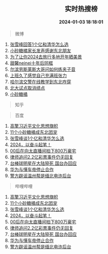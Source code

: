 <div align="center"><h2>实时热搜榜</h2><h4>2024-01-03 18:18:01</h4></div>

> 微博  

1. [张雪峰回答1个亿和清华怎么选](https://s.weibo.com/weibo?q=%23%E5%BC%A0%E9%9B%AA%E5%B3%B0%E5%9B%9E%E7%AD%941%E4%B8%AA%E4%BA%BF%E5%92%8C%E6%B8%85%E5%8D%8E%E6%80%8E%E4%B9%88%E9%80%89%23&t=31&band_rank=1&Refer=top)<br />
2. [小砂糖橘家长发声感谢东北朋友](https://s.weibo.com/weibo?q=%23%E5%B0%8F%E7%A0%82%E7%B3%96%E6%A9%98%E5%AE%B6%E9%95%BF%E5%8F%91%E5%A3%B0%E6%84%9F%E8%B0%A2%E4%B8%9C%E5%8C%97%E6%9C%8B%E5%8F%8B%23&t=31&band_rank=2&Refer=top)<br />
3. [为了让你2024去旅行多地开年晒美景](https://s.weibo.com/weibo?q=%23%E4%B8%BA%E4%BA%86%E8%AE%A9%E4%BD%A02024%E5%8E%BB%E6%97%85%E8%A1%8C%E5%A4%9A%E5%9C%B0%E5%BC%80%E5%B9%B4%E6%99%92%E7%BE%8E%E6%99%AF%23&t=31&band_rank=3&Refer=top)<br />
4. [甜馨neinei十年后同框](https://s.weibo.com/weibo?q=%23%E7%94%9C%E9%A6%A8neinei%E5%8D%81%E5%B9%B4%E5%90%8E%E5%90%8C%E6%A1%86%23&t=31&band_rank=4&Refer=top)<br />
5. [尔滨劳斯莱斯大哥问如何练夹子音](https://s.weibo.com/weibo?q=%23%E5%B0%94%E6%BB%A8%E5%8A%B3%E6%96%AF%E8%8E%B1%E6%96%AF%E5%A4%A7%E5%93%A5%E9%97%AE%E5%A6%82%E4%BD%95%E7%BB%83%E5%A4%B9%E5%AD%90%E9%9F%B3%23&t=31&band_rank=5&Refer=top)<br />
6. [上班久了感觉自己充满班张力](https://s.weibo.com/weibo?q=%E4%B8%8A%E7%8F%AD%E4%B9%85%E4%BA%86%E6%84%9F%E8%A7%89%E8%87%AA%E5%B7%B1%E5%85%85%E6%BB%A1%E7%8F%AD%E5%BC%A0%E5%8A%9B&t=31&band_rank=6&Refer=top)<br />
7. [哈尔滨交警在线教学到东北咋穿](https://s.weibo.com/weibo?q=%23%E5%93%88%E5%B0%94%E6%BB%A8%E4%BA%A4%E8%AD%A6%E5%9C%A8%E7%BA%BF%E6%95%99%E5%AD%A6%E5%88%B0%E4%B8%9C%E5%8C%97%E5%92%8B%E7%A9%BF%23&t=31&band_rank=7&Refer=top)<br />
8. [北大试点取消绩点](https://s.weibo.com/weibo?q=%23%E5%8C%97%E5%A4%A7%E8%AF%95%E7%82%B9%E5%8F%96%E6%B6%88%E7%BB%A9%E7%82%B9%23&t=31&band_rank=8&Refer=top)<br />
9. [小砂糖橘](https://s.weibo.com/weibo?q=%E5%B0%8F%E7%A0%82%E7%B3%96%E6%A9%98&t=31&band_rank=9&Refer=top)<br />

> 知乎  


> 百度  

1. [高擎习近平文化思想旗帜](https://www.baidu.com/s?wd=%E9%AB%98%E6%93%8E%E4%B9%A0%E8%BF%91%E5%B9%B3%E6%96%87%E5%8C%96%E6%80%9D%E6%83%B3%E6%97%97%E5%B8%9C&sa=fyb_news&rsv_dl=fyb_news)<br />
2. [11个小砂糖橘成东北团宠](https://www.baidu.com/s?wd=11%E4%B8%AA%E5%B0%8F%E7%A0%82%E7%B3%96%E6%A9%98%E6%88%90%E4%B8%9C%E5%8C%97%E5%9B%A2%E5%AE%A0&sa=fyb_news&rsv_dl=fyb_news)<br />
3. [张雪峰谈1个亿和清华怎么选](https://www.baidu.com/s?wd=%E5%BC%A0%E9%9B%AA%E5%B3%B0%E8%B0%881%E4%B8%AA%E4%BA%BF%E5%92%8C%E6%B8%85%E5%8D%8E%E6%80%8E%E4%B9%88%E9%80%89&sa=fyb_news&rsv_dl=fyb_news)<br />
4. [2024，以奋斗起笔！](https://www.baidu.com/s?wd=2024%EF%BC%8C%E4%BB%A5%E5%A5%8B%E6%96%97%E8%B5%B7%E7%AC%94%EF%BC%81&sa=fyb_news&rsv_dl=fyb_news)<br />
5. [00后在向太直播间拍下800万豪宅](https://www.baidu.com/s?wd=00%E5%90%8E%E5%9C%A8%E5%90%91%E5%A4%AA%E7%9B%B4%E6%92%AD%E9%97%B4%E6%8B%8D%E4%B8%8B800%E4%B8%87%E8%B1%AA%E5%AE%85&sa=fyb_news&rsv_dl=fyb_news)<br />
6. [律师追问2.2亿彩票事件仍无回复](https://www.baidu.com/s?wd=%E5%BE%8B%E5%B8%88%E8%BF%BD%E9%97%AE2.2%E4%BA%BF%E5%BD%A9%E7%A5%A8%E4%BA%8B%E4%BB%B6%E4%BB%8D%E6%97%A0%E5%9B%9E%E5%A4%8D&sa=fyb_news&rsv_dl=fyb_news)<br />
7. [台棒球明星在大陆猝死 国台办回应](https://www.baidu.com/s?wd=%E5%8F%B0%E6%A3%92%E7%90%83%E6%98%8E%E6%98%9F%E5%9C%A8%E5%A4%A7%E9%99%86%E7%8C%9D%E6%AD%BB+%E5%9B%BD%E5%8F%B0%E5%8A%9E%E5%9B%9E%E5%BA%94&sa=fyb_news&rsv_dl=fyb_news)<br />
8. [华为与懂车帝停止合作](https://www.baidu.com/s?wd=%E5%8D%8E%E4%B8%BA%E4%B8%8E%E6%87%82%E8%BD%A6%E5%B8%9D%E5%81%9C%E6%AD%A2%E5%90%88%E4%BD%9C&sa=fyb_news&rsv_dl=fyb_news)<br />
9. [警方辟谣温州帮是缅北电诈后台](https://www.baidu.com/s?wd=%E8%AD%A6%E6%96%B9%E8%BE%9F%E8%B0%A3%E6%B8%A9%E5%B7%9E%E5%B8%AE%E6%98%AF%E7%BC%85%E5%8C%97%E7%94%B5%E8%AF%88%E5%90%8E%E5%8F%B0&sa=fyb_news&rsv_dl=fyb_news)<br />

> 哔哩哔哩  

1. [高擎习近平文化思想旗帜](https://www.baidu.com/s?wd=%E9%AB%98%E6%93%8E%E4%B9%A0%E8%BF%91%E5%B9%B3%E6%96%87%E5%8C%96%E6%80%9D%E6%83%B3%E6%97%97%E5%B8%9C&sa=fyb_news&rsv_dl=fyb_news)<br />
2. [11个小砂糖橘成东北团宠](https://www.baidu.com/s?wd=11%E4%B8%AA%E5%B0%8F%E7%A0%82%E7%B3%96%E6%A9%98%E6%88%90%E4%B8%9C%E5%8C%97%E5%9B%A2%E5%AE%A0&sa=fyb_news&rsv_dl=fyb_news)<br />
3. [张雪峰谈1个亿和清华怎么选](https://www.baidu.com/s?wd=%E5%BC%A0%E9%9B%AA%E5%B3%B0%E8%B0%881%E4%B8%AA%E4%BA%BF%E5%92%8C%E6%B8%85%E5%8D%8E%E6%80%8E%E4%B9%88%E9%80%89&sa=fyb_news&rsv_dl=fyb_news)<br />
4. [2024，以奋斗起笔！](https://www.baidu.com/s?wd=2024%EF%BC%8C%E4%BB%A5%E5%A5%8B%E6%96%97%E8%B5%B7%E7%AC%94%EF%BC%81&sa=fyb_news&rsv_dl=fyb_news)<br />
5. [00后在向太直播间拍下800万豪宅](https://www.baidu.com/s?wd=00%E5%90%8E%E5%9C%A8%E5%90%91%E5%A4%AA%E7%9B%B4%E6%92%AD%E9%97%B4%E6%8B%8D%E4%B8%8B800%E4%B8%87%E8%B1%AA%E5%AE%85&sa=fyb_news&rsv_dl=fyb_news)<br />
6. [律师追问2.2亿彩票事件仍无回复](https://www.baidu.com/s?wd=%E5%BE%8B%E5%B8%88%E8%BF%BD%E9%97%AE2.2%E4%BA%BF%E5%BD%A9%E7%A5%A8%E4%BA%8B%E4%BB%B6%E4%BB%8D%E6%97%A0%E5%9B%9E%E5%A4%8D&sa=fyb_news&rsv_dl=fyb_news)<br />
7. [台棒球明星在大陆猝死 国台办回应](https://www.baidu.com/s?wd=%E5%8F%B0%E6%A3%92%E7%90%83%E6%98%8E%E6%98%9F%E5%9C%A8%E5%A4%A7%E9%99%86%E7%8C%9D%E6%AD%BB+%E5%9B%BD%E5%8F%B0%E5%8A%9E%E5%9B%9E%E5%BA%94&sa=fyb_news&rsv_dl=fyb_news)<br />
8. [华为与懂车帝停止合作](https://www.baidu.com/s?wd=%E5%8D%8E%E4%B8%BA%E4%B8%8E%E6%87%82%E8%BD%A6%E5%B8%9D%E5%81%9C%E6%AD%A2%E5%90%88%E4%BD%9C&sa=fyb_news&rsv_dl=fyb_news)<br />
9. [警方辟谣温州帮是缅北电诈后台](https://www.baidu.com/s?wd=%E8%AD%A6%E6%96%B9%E8%BE%9F%E8%B0%A3%E6%B8%A9%E5%B7%9E%E5%B8%AE%E6%98%AF%E7%BC%85%E5%8C%97%E7%94%B5%E8%AF%88%E5%90%8E%E5%8F%B0&sa=fyb_news&rsv_dl=fyb_news)<br />
